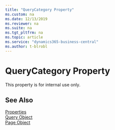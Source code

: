 ```yaml
---
title: "QueryCategory Property"
ms.custom: na
ms.date: 12/13/2019
ms.reviewer: na
ms.suite: na
ms.tgt_pltfrm: na
ms.topic: article
ms.service: "dynamics365-business-central"
ms.author: t-blrobl
---
```

 
# QueryCategory Property
This property is for internal use only.

<!--
## Applies To  
- Queries
- Pages

## Syntax
```
QueryCategory = 'Customer List', 'Vendor List';
```
-->

## See Also  
[Properties](devenv-properties.md)   
[Query Object](../devenv-query-object.md)  
[Page Object](../devenv-page-object.md)

